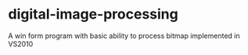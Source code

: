 # digital-image-processing
A win form program with basic ability to process bitmap implemented in VS2010 

